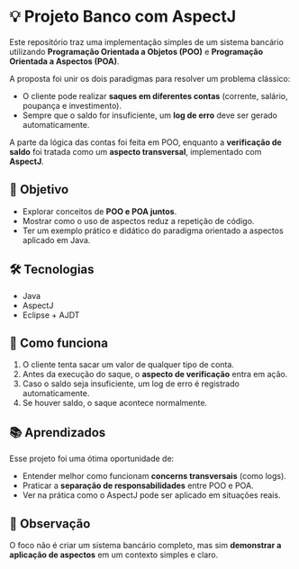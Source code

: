 # 💡 Projeto Banco com AspectJ 

Este repositório traz uma implementação simples de um sistema bancário utilizando **Programação Orientada a Objetos (POO)** e **Programação Orientada a Aspectos (POA)**.  

A proposta foi unir os dois paradigmas para resolver um problema clássico:  
- O cliente pode realizar **saques em diferentes contas** (corrente, salário, poupança e investimento).  
- Sempre que o saldo for insuficiente, um **log de erro** deve ser gerado automaticamente.  

A parte da lógica das contas foi feita em POO, enquanto a **verificação de saldo** foi tratada como um **aspecto transversal**, implementado com **AspectJ**.  

## 🎯 Objetivo
- Explorar conceitos de **POO e POA juntos**.  
- Mostrar como o uso de aspectos reduz a repetição de código.  
- Ter um exemplo prático e didático do paradigma orientado a aspectos aplicado em Java.  

## 🛠️ Tecnologias
- Java  
- AspectJ  
- Eclipse + AJDT  

## 🚀 Como funciona
1. O cliente tenta sacar um valor de qualquer tipo de conta.  
2. Antes da execução do saque, o **aspecto de verificação** entra em ação.  
3. Caso o saldo seja insuficiente, um log de erro é registrado automaticamente.  
4. Se houver saldo, o saque acontece normalmente.  

## 📚 Aprendizados
Esse projeto foi uma ótima oportunidade de:  
- Entender melhor como funcionam **concerns transversais** (como logs).  
- Praticar a **separação de responsabilidades** entre POO e POA.  
- Ver na prática como o AspectJ pode ser aplicado em situações reais.  

## 📌 Observação
O foco não é criar um sistema bancário completo, mas sim **demonstrar a aplicação de aspectos** em um contexto simples e claro.  

